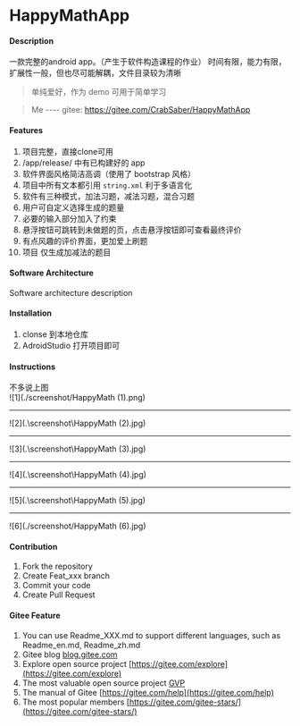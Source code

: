 # HappyMathApp

#### Description
一款完整的android app。（产生于软件构造课程的作业）
时间有限，能力有限，扩展性一般，但也尽可能解耦，文件目录较为清晰

> 单纯爱好，作为 demo 可用于简单学习

> Me ---- gitee: https://gitee.com/CrabSaber/HappyMathApp

#### Features
1. 项目完整，直接clone可用
2. /app/release/ 中有已构建好的 app
3. 软件界面风格简洁高调（使用了 bootstrap 风格）
4. 项目中所有文本都引用 `string.xml` 利于多语言化
5. 软件有三种模式，加法习题，减法习题，混合习题
6. 用户可自定义选择生成的题量
7. 必要的输入部分加入了约束
8. 悬浮按钮可跳转到未做题的页，点击悬浮按钮即可查看最终评价
9. 有点风趣的评价界面，更加爱上刷题
10. 项目 仅生成加减法的题目

#### Software Architecture
Software architecture description

#### Installation

1.  clonse 到本地仓库
2.  AdroidStudio 打开项目即可

#### Instructions

不多说上图
<br/>
![1](./screenshot/HappyMath (1).png)
****
![2](.\screenshot\HappyMath (2).jpg)
****
![3](.\screenshot\HappyMath (3).jpg)
****
![4](.\screenshot\HappyMath (4).jpg)
****
![5](.\screenshot\HappyMath (5).jpg)
****
![6](./screenshot/HappyMath (6).jpg)

#### Contribution

1.  Fork the repository
2.  Create Feat_xxx branch
3.  Commit your code
4.  Create Pull Request


#### Gitee Feature

1.  You can use Readme\_XXX.md to support different languages, such as Readme\_en.md, Readme\_zh.md
2.  Gitee blog [blog.gitee.com](https://blog.gitee.com)
3.  Explore open source project [https://gitee.com/explore](https://gitee.com/explore)
4.  The most valuable open source project [GVP](https://gitee.com/gvp)
5.  The manual of Gitee [https://gitee.com/help](https://gitee.com/help)
6.  The most popular members  [https://gitee.com/gitee-stars/](https://gitee.com/gitee-stars/)
